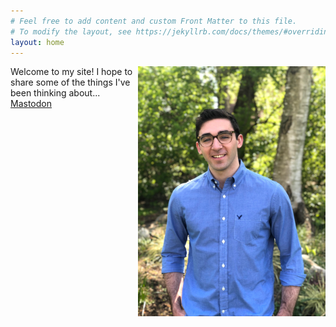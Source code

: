 ```yaml
---
# Feel free to add content and custom Front Matter to this file.
# To modify the layout, see https://jekyllrb.com/docs/themes/#overriding-theme-defaults
layout: home
---
```

<img src="/images/Backyard_2.jpg" alt="This is me" width="300" align="right"/>
Welcome to my site! I hope to share some of the things I've been thinking about...
<a rel="me" href="https://neuromatch.social/@jrudoler">Mastodon</a>
